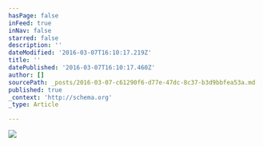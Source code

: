 ```yaml
---
hasPage: false
inFeed: true
inNav: false
starred: false
description: ''
dateModified: '2016-03-07T16:10:17.219Z'
title: ''
datePublished: '2016-03-07T16:10:17.460Z'
author: []
sourcePath: _posts/2016-03-07-c61290f6-d77e-47dc-8c37-b3d9bbfea53a.md
published: true
_context: 'http://schema.org'
_type: Article

---
```

![](https://the-grid-user-content.s3-us-west-2.amazonaws.com/adc47ac8-85d0-4d08-8d91-556c369fafd0.jpg)